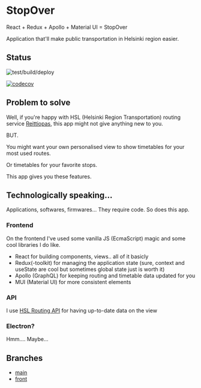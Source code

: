 
# StopOver

React + Redux + Apollo + Material UI = StopOver

Application that'll make public transportation in Helsinki region easier.

## Status

![test/build/deploy](https://github.com/RedFoxFinn/StopOver/workflows/test\/build\/deploy/badge.svg)

[![codecov](https://codecov.io/gh/RedFoxFinn/StopOver/branch/front/graph/badge.svg?token=R6GU7IO8S5)](https://codecov.io/gh/RedFoxFinn/StopOver)

## Problem to solve

Well, if you're happy with HSL (Helsinki Region Transportation) routing service [Reittiopas](https://reittiopas.fi), this app might not give anything new to you.

BUT.

You might want your own personalised view to show timetables for your most used routes.

Or timetables for your favorite stops.

This app gives you these features.

## Technologically speaking...

Applications, softwares, firmwares... They require code. So does this app.

### Frontend

On the frontend I've used some vanilla JS (EcmaScript) magic and some cool libraries I do like.

- React for building components, views.. all of it basicly
- Redux(-toolkit) for managing the application state (sure, context and useState are cool but sometimes global state just is worth it)
- Apollo (GraphQL) for keeping routing and timetable data updated for you
- MUI (Material UI) for more consistent elements

### API

I use [HSL Routing API](https://digitransit.fi/en/developers/apis/1-routing-api/) for having up-to-date data on the view

### Electron?

Hmm.... Maybe...

## Branches

- [main](https://github.com/RedFoxFinn/StopOver)
- [front](https://github.com/RedFoxFinn/StopOver/tree/front)
